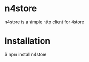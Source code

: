 


# n4store

n4store is a simple http client for 4store

# Installation 

  $ npm install n4store
  